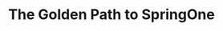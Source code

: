 ---
title: "The Golden Path to SpringOne"
type: "tv-show"
streaming: "twitch"
id: "golden-path-to-springone"
image: "enlightning.jpg"
og_image: "/images/og/TanzuTV-Enlightning.jpg"
weight: 1
menu:
    main:
        parent: "tv"
        weight: 1
# Text that appears on show index page under show name
description: Join a rotating lineup of speakers, including experts from VMware and beyond, as they present on a wide array of important and timely topics in the dev space. Talks cover everything from Spring, programming tools, platforms, and tech stacks to the people, processes, culture changes, and real-world stories that will empower today’s developers to do more. New shows air every Tuesday and Thursday at 2pm ET, every week until we see you at SpringOne at VMware Explore in August 2023.
# Text that appears highlighted in green on show index page above show name
teaser: EXPERT TALKS ON THE TOOLS AND PROCESSES DEVS NEED TO KNOW
# Text that shows on show page under show name
subheader: EXPERT TALKS ON THE TOOLS AND PROCESSES DEVS NEED TO KNOW
# Any content below here shows up above episode index
---